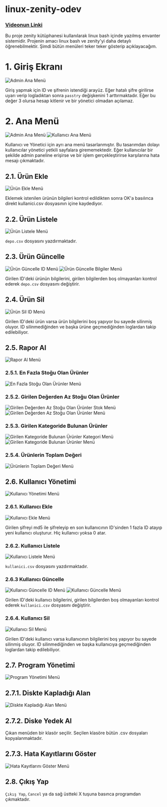 # linux-zenity-odev
### [Videonun Linki](https://youtu.be/RCDL3Twc0Qc)

Bu proje zenity kütüphanesi kullanılarak linux bash içinde yazılmış envanter sistemidir. Projenin amacı linux bash ve zenity'yi daha detaylı öğrenebilmektir. Şimdi bütün menüleri teker teker gösterip açıklayacağım.

# 1. Giriş Ekranı
![Admin Ana Menü](media/login.png)

Giriş yapmak için ID ve şifrenin istendiği arayüz. Eğer hatalı şifre girilirse uyarı verip logladıktan sonra `passtry` değişkenini 1 arttırmaktadır. Eğer bu değer 3 olursa hesap kitlenir ve bir yönetici olmadan açılamaz.

# 2. Ana Menü
![Admin Ana Menü](media/adminMenu.png)
![Kullanıcı Ana Menü](media/userMenu.png)

Kullanıcı ve Yönetici için ayrı ana menü tasarlanmıştır. Bu tasarımdan dolayı kullanıcılar yönetici yetkili sayfalara girememektedir. Eğer kullanıcılar bir şekilde admin paneline erişirse ve bir işlem gerçekleştirirse karşılarına hata mesajı çıkmaktadır.

## 2.1. Ürün Ekle
![Ürün Ekle Menü](media/productAdd.png)

Eklemek istenilen ürünün bilgileri kontrol edildikten sonra OK'a basılınca direkt kullanici.csv dosyasının içine kaydediyor.

## 2.2. Ürün Listele
![Ürün Listele Menü](media/productList.png)

`depo.csv` dosyasını yazdırmaktadır.

## 2.3. Ürün Güncelle
![Ürün Güncelle ID Menü](media/productUpd1.png)
![Ürün Güncelle Bilgiler Menü](media/productUpd2.png)

Girilen ID'deki ürünün bilgilerini, girilen bilgilerden boş olmayanları kontrol ederek `depo.csv` dosyasını değiştirir.

## 2.4. Ürün Sil
![Ürün Sil ID Menü](media/productDel.png)

Girilen ID'deki ürün varsa ürün bilgilerini boş yapıyor bu sayede silinmiş oluyor. ID silinmediğinden ve başka ürüne geçmediğinden loglardan takip edilebiliyor.

## 2.5. Rapor Al
![Rapor Al Menü](media/getReport.png)

### 2.5.1. En Fazla Stoğu Olan Ürünler
![En Fazla Stoğu Olan Ürünler Menü](media/mostStock.png)

### 2.5.2. Girilen Değerden Az Stoğu Olan Ürünler
![Girilen Değerden Az Stoğu Olan Ürünler Stok Menü](media/leastStock1.png)
![Girilen Değerden Az Stoğu Olan Ürünler Menü](media/leastStock2.png)

### 2.5.3. Girilen Kategoride Bulunan Ürünler
![Girilen Kategoride Bulunan Ürünler Kategori Menü](media/categoryFind1.png)
![Girilen Kategoride Bulunan Ürünler Menü](media/categoryFind2.png)

### 2.5.4. Ürünlerin Toplam Değeri
![Ürünlerin Toplam Değeri Menü](media/totalPrice.png)

## 2.6. Kullanıcı Yönetimi
![Kullanıcı Yönetimi Menü](media/userManagement.png)

### 2.6.1. Kullanıcı Ekle
![Kullanıcı Ekle Menü](media/userAdd.png)

Girilen şifreyi md5 ile şifreleyip en son kullanıcının ID'sinden 1 fazla ID atayıp yeni kullanıcı oluşturur. Hiç kullanıcı yoksa 0 atar.

### 2.6.2. Kullanıcı Listele
![Kullanıcı Listele Menü](media/userList.png)

`kullanici.csv` dosyasını yazdırmaktadır.

### 2.6.3 Kullanıcı Güncelle
![Kullanıcı Güncelle ID Menü](media/userUpd1.png)
![Kullanıcı Güncelle Menü](media/userUpd2.png)

Girilen ID'deki kullanıcı bilgilerini, girilen bilgilerden boş olmayanları kontrol ederek `kullanici.csv` dosyasını değiştirir.

### 2.6.4. Kullanıcı Sil
![Kullanıcı Sil Menü](media/userDel.png)

Girilen ID'deki kullanıcı varsa kullanıcının bilgilerini boş yapıyor bu sayede silinmiş oluyor. ID silinmediğinden ve başka kullanıcıya geçmediğinden loglardan takip edilebiliyor.

## 2.7. Program Yönetimi
![Program Yönetimi Menü](media/programManagement.png)

## 2.7.1. Diskte Kapladığı Alan
![Diskte Kapladığı Alan Menü](media/diskSpace.png)

## 2.7.2. Diske Yedek Al

Çıkan menüden bir klasör seçilir. Seçilen klasöre bütün .csv dosyaları kopyalanmaktadır.

## 2.7.3. Hata Kayıtlarını Göster
![Hata Kayıtlarını Göster Menü](media/logList.png)

## 2.8. Çıkış Yap

`Çıkış Yap`, `Cancel` ya da sağ üstteki X tuşuna basınca programdan çıkmaktadır.

